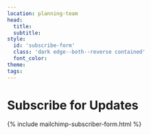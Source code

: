 ```yaml
---
location: planning-team
head:
  title:
  subtitle:
style:
  id: 'subscribe-form'
  class: 'dark edge--both--reverse contained'
  font_color:
theme:
tags:
---
```



<div class="text-center">
<h1 class="text-center">Subscribe for Updates</h1>
{% include mailchimp-subscriber-form.html %}
</div>
